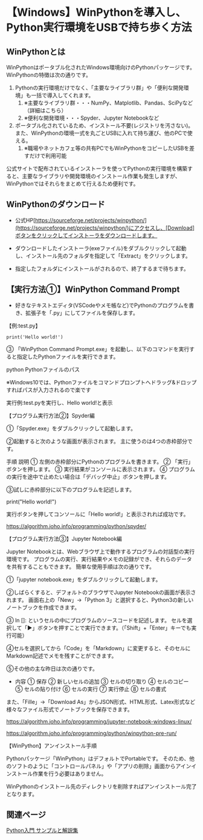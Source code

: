 # 【Windows】WinPythonを導入し、Python実行環境をUSBで持ち歩く方法

## WinPythonとは

WinPythonはポータブル化されたWindows環境向けのPythonパッケージです。
WinPythonの特徴は次の通りです。

1. Pythonの実行環境だけでなく、「主要なライブラリ群」や「便利な開発環境」も一括で導入してくれます。
    1. ※主要なライブラリ群・・・NumPy、Matplotlib、Pandas、SciPyなど（詳細はこちら）
    1. ※便利な開発環境・・・Spyder、Jupyter Notebookなど
1. ポータブル化されているため、インストール不要(レジストリを汚さない)。また、WinPythonの環境一式を丸ごとUSBに入れて持ち運び、他のPCで使える。
    1. ※職場やネットカフェ等の共有PCでもWinPythonをコピーしたUSBを差すだけで利用可能

公式サイトで配布されているインストーラを使ってPythonの実行環境を構築すると、主要なライブラリや開発環境のインストール作業も発生しますが、WinPythonではそれらをまとめて行えるため便利です。

## WinPythonのダウンロード

- 公式HP[https://sourceforge.net/projects/winpython/](https://sourceforge.net/projects/winpython/)にアクセスし、[Download]ボタンをクリックしてインストーラをダウンロードします。

- ダウンロードしたインストーラ(exeファイル)をダブルクリックして起動し、インストール先のフォルダを指定して「Extract」をクリックします。

- 指定したフォルダにインストールがされるので、終了するまで待ちます。

## 【実行方法①】WinPython Command Prompt

- 好きなテキストエディタ(VSCodeやメモ帳など)でPythonのプログラムを書き、拡張子を「.py」にしてファイルを保存します。

【例:test.py】

```
print('Hello world!')
```

③ 「WinPython Command Prompt.exe」を起動し、以下のコマンドを実行すると指定したPythonファイルを実行できます。

python Pythonファイルのパス

※Windows10では、Pythonファイルをコマンドプロンプトへドラッグ&ドロップすればパスが入力されるので楽です

実行例:test.pyを実行し、Hello world!と表示


【プログラム実行方法②】Spyder編

①「Spyder.exe」をダブルクリックして起動します。

②起動すると次のような画面が表示されます。
主に使うのは4つの赤枠部分です。


手順	説明
①	左側の赤枠部分にPythonのプログラムを書きます。
②	「実行」ボタンを押します。
③	実行結果がコンソールに表示されます。
④	プログラムの実行を途中で止めたい場合は「デバッグ中止」ボタンを押します。

③試しに赤枠部分に以下のプログラムを記述します。

print("Hello world!")

実行ボタンを押してコンソールに「Hello world!」と表示されれば成功です。

https://algorithm.joho.info/programming/python/spyder/

【プログラム実行方法③】Jupyter Notebook編

Jupyter Notebookとは、Webブラウザ上で動作するプログラムの対話型の実行環境です。
プログラムの実行、実行結果やメモの記録ができ、それらのデータを共有することもできます。
簡単な使用手順は次の通りです。

①「jupyter notebook.exe」をダブルクリックして起動します。

②しばらくすると、デフォルトのブラウザでJupyter Notebookの画面が表示されます。
画面右上の「New」→「Python 3」と選択すると、Python3の新しいノートブックを作成できます。



③ ln []: というセルの中にプログラムのソースコードを記述します。
セルを選択して「▶」ボタンを押すことで実行できます。（「Shift」+「Enter」キーでも実行可能）



④セルを選択してから「Code」を「Markdown」に変更すると、そのセルにMarkdown記述でメモを残すことができます。




⑤その他の主な昨日は次の通りです。


-	内容
①	保存
②	新しいセルの追加
③	セルの切り取り
④	セルのコピー
⑤	セルの貼り付け
⑥	セルの実行
⑦	実行停止
⑧	セルの書式

また、「Fille」→「Download As」からJSON形式、HTML形式、Latex形式など様々なファイル形式でノートブックを保存できます。

https://algorithm.joho.info/programming/jupyter-notebook-windows-linux/

https://algorithm.joho.info/programming/python/winpython-pre-run/

【WinPython】アンインストール手順

Pythonパッケージ「WinPython」はデフォルトでPortableです。
そのため、他のソフトのように「コントロールパネル」や「アプリの削除」画面からアインインストール作業を行う必要はありません。

WinPythonのインストール先のディレクトリを削除すればアンインストール完了となります。


## 関連ページ

[Python入門 サンプルと解説集](../index.md)




